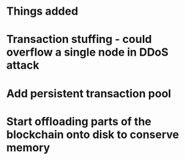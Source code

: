 Things added
============

# Transaction stuffing - could overflow a single node in DDoS attack
# Add persistent transaction pool
# Start offloading parts of the blockchain onto disk to conserve memory
